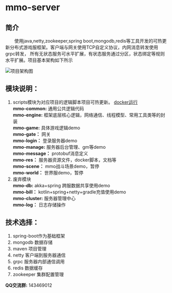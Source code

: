 # mmo-server


## 简介
&emsp;&emsp;使用java,netty,zookeeper,spring boot,mongodb,redis等工具开发的可热更新分布式游戏服框架。客户端与网关使用TCP自定义协议，内网消息转发使用grpc转发，
所有无状态服务可水平扩展，有状态服务通过分区，状态绑定等规则水平扩展。项目基本架构如下所示


![项目架构图](https://raw.githubusercontent.com/jzyong/mmo-server/master/mmo-res/img/mmo%E6%9C%8D%E5%8A%A1%E5%99%A8.png) 




## 模块说明：
1. scripts模块为对应项目的逻辑脚本项目可热更新。 [docker运行](https://github.com/jzyong/mmo-server/blob/master/mmo-res/docker/local/DockerLocalRun.md)  
**mmo-common:** 通用公共逻辑代码  
**mmo-engine:** 框架底层核心逻辑，网络通信、线程模型、常用工具类等的封装  
**mmo-game:** 具体游戏逻辑demo  
**mmo-gate：** 网关  
**mmo-login：** 登录服务器demo  
**mmo-manage:** 服务器后台管理、gm等demo  
**mmo-message：** protobuf消息定义  
**mmo-res：** 服务器资源文件，docker脚本，文档等  
**mmo-scene：** mmo战斗场景demo，暂停  
**mmo-world：** 世界服demo，暂停  
2. 废弃模块  
**mmo-db:** akka+spring 跨服数据共享使用demo  
**mmo-bill：** kotlin+spring+netty+gradle充值使用demo  
**mmo-cluster:** 服务器管理中心  
**mmo-log：** 日志存储操作  



## 技术选择：
1. spring-boot作为基础框架  
2. mongodb 数据存储
3. maven 项目管理
4. netty 客户端到服务器通信
5. grpc 服务器内部通信调用  
6. redis 数据缓存
7. zookeeper 集群配置管理
  
  
  
  
**QQ交流群:** 143469012

